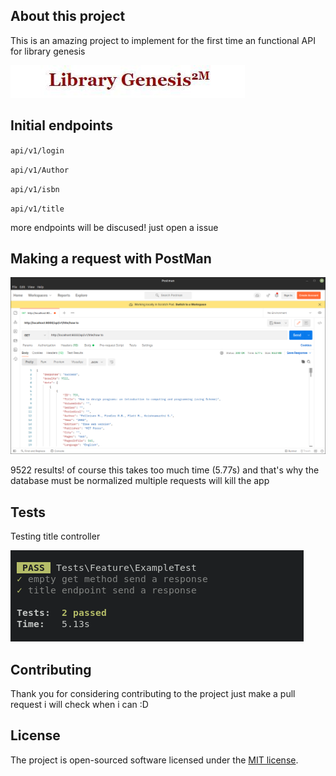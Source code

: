 ## About this project 

This is an amazing project to implement for the first time an functional API for library genesis

![library genesis logo](https://raw.githubusercontent.com/cinnamon17/libgen-api/master/library-genesis.jpeg)

## Initial endpoints

`api/v1/login`

`api/v1/Author`

`api/v1/isbn`

`api/v1/title`

more endpoints will be discused! just open a issue

## Making a request with PostMan

![postman request](https://github.com/cinnamon17/libgen-api/blob/master/postman-libgen.png)

9522 results! of course this takes too much time (5.77s) and that's why the database must be normalized multiple requests will kill the app

## Tests

Testing title controller

![testing libgen](https://github.com/cinnamon17/libgen-api/blob/master/libgen-test.png)

## Contributing

Thank you for considering contributing to the project just make a pull request i will check when i can :D

## License

The project is open-sourced software licensed under the [MIT license](https://opensource.org/licenses/MIT).
